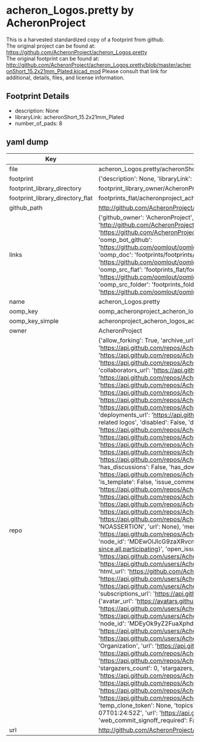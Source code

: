 # acheron_Logos.pretty by AcheronProject  
This is a harvested standardized copy of a footprint from github.  
The original project can be found at:  
https://github.com/AcheronProject/acheron_Logos.pretty  
The original footprint can be found at:
http://github.com/AcheronProject/acheron_Logos.pretty/blob/master/acheronShort_15.2x21mm_Plated.kicad_mod
Please consult that link for additional, details, files, and license information.  
## Footprint Details
* description: None  
* libraryLink: acheronShort_15.2x21mm_Plated  
* number_of_pads: 8  
## yaml dump  
| Key | Value |  
| --- | --- |  
| file | acheron_Logos.pretty/acheronShort_15.2x21mm_Plated.kicad_mod |  
| footprint | {'description': None, 'libraryLink': 'acheronShort_15.2x21mm_Plated', 'number_of_pads': 8} |  
| footprint_library_directory | footprint_library_owner/AcheronProject_acheron_Logos.pretty |  
| footprint_library_directory_flat | footprints_flat/acheronproject_acheron_logos_acheronshort_15_2x21mm_plated/working |  
| github_path | http://github.com/AcheronProject/acheron_Logos.pretty/blob/master/acheronShort_15.2x21mm_Plated.kicad_mod |  
| links | {'github_owner': 'AcheronProject', 'github_repo_name': 'acheron_Logos.pretty', 'github_src': 'http://github.com/AcheronProject/acheron_Logos.pretty/blob/master/acheronShort_15.2x21mm_Plated.kicad_mod', 'github_src_repo': 'https://github.com/AcheronProject/acheron_Logos.pretty', 'oomp_bot': 'footprints/acheronproject_acheron_logos_acheronshort_15_2x21mm_plated/working', 'oomp_bot_github': 'https://github.com/oomlout/oomlout_oomp_footprint_bot/tree/main/footprints/acheronproject_acheron_logos_acheronshort_15_2x21mm_plated/working', 'oomp_doc': 'footprints/footprints/AcheronProject/acheron_Logos/acheronShort_15.2x21mm_Plated/working/', 'oomp_doc_github': 'https://github.com/oomlout/oomlout_oomp_footprint_doc/tree/main/footprints/footprints/AcheronProject/acheron_Logos/acheronShort_15.2x21mm_Plated/working', 'oomp_src_flat': 'footprints_flat/footprints_flat/acheronproject_acheron_logos_acheronshort_15_2x21mm_plated/working', 'oomp_src_flat_github': 'https://github.com/oomlout/oomlout_oomp_footprint_src/tree/main/footprints_flat/acheronproject_acheron_logos_acheronshort_15_2x21mm_plated/working', 'oomp_src_folder': 'footprints_folder/footprints_folder/AcheronProject/acheron_Logos/acheronShort_15.2x21mm_Plated/working', 'oomp_src_folder_github': 'https://github.com/oomlout/oomlout_oomp_footprint_src/tree/main/footprints_folder/AcheronProject/acheron_Logos/acheronShort_15.2x21mm_Plated/working'} |  
| name | acheron_Logos.pretty |  
| oomp_key | oomp_acheronproject_acheron_logos_acheronshort_15_2x21mm_plated |  
| oomp_key_simple | acheronproject_acheron_logos_acheronshort_15_2x21mm_plated |  
| owner | AcheronProject |  
| repo | {'allow_forking': True, 'archive_url': 'https://api.github.com/repos/AcheronProject/acheron_Logos.pretty/{archive_format}{/ref}', 'archived': False, 'assignees_url': 'https://api.github.com/repos/AcheronProject/acheron_Logos.pretty/assignees{/user}', 'blobs_url': 'https://api.github.com/repos/AcheronProject/acheron_Logos.pretty/git/blobs{/sha}', 'branches_url': 'https://api.github.com/repos/AcheronProject/acheron_Logos.pretty/branches{/branch}', 'clone_url': 'https://github.com/AcheronProject/acheron_Logos.pretty.git', 'collaborators_url': 'https://api.github.com/repos/AcheronProject/acheron_Logos.pretty/collaborators{/collaborator}', 'comments_url': 'https://api.github.com/repos/AcheronProject/acheron_Logos.pretty/comments{/number}', 'commits_url': 'https://api.github.com/repos/AcheronProject/acheron_Logos.pretty/commits{/sha}', 'compare_url': 'https://api.github.com/repos/AcheronProject/acheron_Logos.pretty/compare/{base}...{head}', 'contents_url': 'https://api.github.com/repos/AcheronProject/acheron_Logos.pretty/contents/{+path}', 'contributors_url': 'https://api.github.com/repos/AcheronProject/acheron_Logos.pretty/contributors', 'created_at': '2021-05-07T01:21:56Z', 'default_branch': 'main', 'deployments_url': 'https://api.github.com/repos/AcheronProject/acheron_Logos.pretty/deployments', 'description': 'KiCAD footprint library for the AcheronProject related logos', 'disabled': False, 'downloads_url': 'https://api.github.com/repos/AcheronProject/acheron_Logos.pretty/downloads', 'events_url': 'https://api.github.com/repos/AcheronProject/acheron_Logos.pretty/events', 'fork': False, 'forks': 0, 'forks_count': 0, 'forks_url': 'https://api.github.com/repos/AcheronProject/acheron_Logos.pretty/forks', 'full_name': 'AcheronProject/acheron_Logos.pretty', 'git_commits_url': 'https://api.github.com/repos/AcheronProject/acheron_Logos.pretty/git/commits{/sha}', 'git_refs_url': 'https://api.github.com/repos/AcheronProject/acheron_Logos.pretty/git/refs{/sha}', 'git_tags_url': 'https://api.github.com/repos/AcheronProject/acheron_Logos.pretty/git/tags{/sha}', 'git_url': 'git://github.com/AcheronProject/acheron_Logos.pretty.git', 'has_discussions': False, 'has_downloads': True, 'has_issues': True, 'has_pages': False, 'has_projects': True, 'has_wiki': True, 'homepage': None, 'hooks_url': 'https://api.github.com/repos/AcheronProject/acheron_Logos.pretty/hooks', 'html_url': 'https://github.com/AcheronProject/acheron_Logos.pretty', 'id': 365080112, 'is_template': False, 'issue_comment_url': 'https://api.github.com/repos/AcheronProject/acheron_Logos.pretty/issues/comments{/number}', 'issue_events_url': 'https://api.github.com/repos/AcheronProject/acheron_Logos.pretty/issues/events{/number}', 'issues_url': 'https://api.github.com/repos/AcheronProject/acheron_Logos.pretty/issues{/number}', 'keys_url': 'https://api.github.com/repos/AcheronProject/acheron_Logos.pretty/keys{/key_id}', 'labels_url': 'https://api.github.com/repos/AcheronProject/acheron_Logos.pretty/labels{/name}', 'language': None, 'languages_url': 'https://api.github.com/repos/AcheronProject/acheron_Logos.pretty/languages', 'license': {'key': 'other', 'name': 'Other', 'node_id': 'MDc6TGljZW5zZTA=', 'spdx_id': 'NOASSERTION', 'url': None}, 'merges_url': 'https://api.github.com/repos/AcheronProject/acheron_Logos.pretty/merges', 'milestones_url': 'https://api.github.com/repos/AcheronProject/acheron_Logos.pretty/milestones{/number}', 'mirror_url': None, 'name': 'acheron_Logos.pretty', 'network_count': 0, 'node_id': 'MDEwOlJlcG9zaXRvcnkzNjUwODAxMTI=', 'notifications_url': 'https://api.github.com/repos/AcheronProject/acheron_Logos.pretty/notifications{?since,all,participating}', 'open_issues': 0, 'open_issues_count': 0, 'organization': {'avatar_url': 'https://avatars.githubusercontent.com/u/63755935?v=4', 'events_url': 'https://api.github.com/users/AcheronProject/events{/privacy}', 'followers_url': 'https://api.github.com/users/AcheronProject/followers', 'following_url': 'https://api.github.com/users/AcheronProject/following{/other_user}', 'gists_url': 'https://api.github.com/users/AcheronProject/gists{/gist_id}', 'gravatar_id': '', 'html_url': 'https://github.com/AcheronProject', 'id': 63755935, 'login': 'AcheronProject', 'node_id': 'MDEyOk9yZ2FuaXphdGlvbjYzNzU1OTM1', 'organizations_url': 'https://api.github.com/users/AcheronProject/orgs', 'received_events_url': 'https://api.github.com/users/AcheronProject/received_events', 'repos_url': 'https://api.github.com/users/AcheronProject/repos', 'site_admin': False, 'starred_url': 'https://api.github.com/users/AcheronProject/starred{/owner}{/repo}', 'subscriptions_url': 'https://api.github.com/users/AcheronProject/subscriptions', 'type': 'Organization', 'url': 'https://api.github.com/users/AcheronProject'}, 'owner': {'avatar_url': 'https://avatars.githubusercontent.com/u/63755935?v=4', 'events_url': 'https://api.github.com/users/AcheronProject/events{/privacy}', 'followers_url': 'https://api.github.com/users/AcheronProject/followers', 'following_url': 'https://api.github.com/users/AcheronProject/following{/other_user}', 'gists_url': 'https://api.github.com/users/AcheronProject/gists{/gist_id}', 'gravatar_id': '', 'html_url': 'https://github.com/AcheronProject', 'id': 63755935, 'login': 'AcheronProject', 'node_id': 'MDEyOk9yZ2FuaXphdGlvbjYzNzU1OTM1', 'organizations_url': 'https://api.github.com/users/AcheronProject/orgs', 'received_events_url': 'https://api.github.com/users/AcheronProject/received_events', 'repos_url': 'https://api.github.com/users/AcheronProject/repos', 'site_admin': False, 'starred_url': 'https://api.github.com/users/AcheronProject/starred{/owner}{/repo}', 'subscriptions_url': 'https://api.github.com/users/AcheronProject/subscriptions', 'type': 'Organization', 'url': 'https://api.github.com/users/AcheronProject'}, 'private': False, 'pulls_url': 'https://api.github.com/repos/AcheronProject/acheron_Logos.pretty/pulls{/number}', 'pushed_at': '2021-05-07T01:24:50Z', 'releases_url': 'https://api.github.com/repos/AcheronProject/acheron_Logos.pretty/releases{/id}', 'size': 189, 'ssh_url': 'git@github.com:AcheronProject/acheron_Logos.pretty.git', 'stargazers_count': 0, 'stargazers_url': 'https://api.github.com/repos/AcheronProject/acheron_Logos.pretty/stargazers', 'statuses_url': 'https://api.github.com/repos/AcheronProject/acheron_Logos.pretty/statuses/{sha}', 'subscribers_count': 1, 'subscribers_url': 'https://api.github.com/repos/AcheronProject/acheron_Logos.pretty/subscribers', 'subscription_url': 'https://api.github.com/repos/AcheronProject/acheron_Logos.pretty/subscription', 'svn_url': 'https://github.com/AcheronProject/acheron_Logos.pretty', 'tags_url': 'https://api.github.com/repos/AcheronProject/acheron_Logos.pretty/tags', 'teams_url': 'https://api.github.com/repos/AcheronProject/acheron_Logos.pretty/teams', 'temp_clone_token': None, 'topics': [], 'trees_url': 'https://api.github.com/repos/AcheronProject/acheron_Logos.pretty/git/trees{/sha}', 'updated_at': '2021-05-07T01:24:52Z', 'url': 'https://api.github.com/repos/AcheronProject/acheron_Logos.pretty', 'visibility': 'public', 'watchers': 0, 'watchers_count': 0, 'web_commit_signoff_required': False} |  
| url | http://github.com/AcheronProject/acheron_Logos.pretty |  

